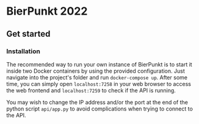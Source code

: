 # BierPunkt 2022

## Get started

### Installation

The recommended way to run your own instance of BierPunkt is to start it inside two Docker containers by using the provided configuration. Just navigate into the project's folder and run `docker-compose up`. After some time, you can simply open `localhost:7258` in your web browser to access the web frontend and `localhost:7259` to check if the API is running.

You may wish to change the IP address and/or the port at the end of the python script `api/app.py` to avoid complications when trying to connect to the API.
